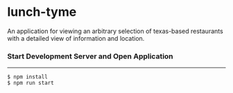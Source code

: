 # lunch-tyme

An application for viewing an arbitrary selection of texas-based
restaurants with a detailed view of information and location.

### Start Development Server and Open Application
---
    $ npm install
    $ npm run start

